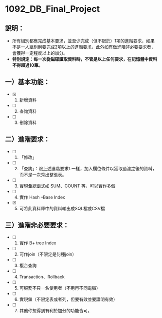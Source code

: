 # 1092_DB_Final_Project

## 說明：
* 所有組別都應完成基本要求，並至少完成（但不限於）1項的進階要求，如果不是一人組別則要完成2項以上的進階要求，此外如有做進階非必要要求者，會獲得一定程度以上的加分。
* **特別規定：每一次從磁碟讀取資料時，不管是以上任何要求，在記憶體中資料不得超過10筆。**

## 一）基本功能：
* [x] 1. 新增資料
* [ ] 2. 查詢資料
* [ ] 3. 刪除資料

## 二）進階要求：
* [ ] 1. 「修改」
* [ ] 2. 「查詢」：跟上述進階要求1.一樣，加入欄位條件以獲取過濾之後的資料，而不是一次秀出整張表。
* [ ] 3. 實現彙總函式如 SUM、COUNT 等，可以實作多個
* [ ] 4. 實作 Hash –Base Index 
* [x] 5. 可將此資料庫中的資料輸出成SQL檔或CSV檔

## 三）進階非必要要求：
* [ ] 1. 實作 B+ tree Index 
* [ ] 2. 可作join（不限定是何種join）
* [ ] 3. 複合查詢
* [ ] 4. Transaction、Rollback
* [ ] 5. 可服務不只一名使用者（不用再不同電腦）
* [ ] 6. 實現鎖（不限定表或者列，但要有效並要證明有效）
* [ ] 7. 其他你想得到有利於加分的功能皆可。
